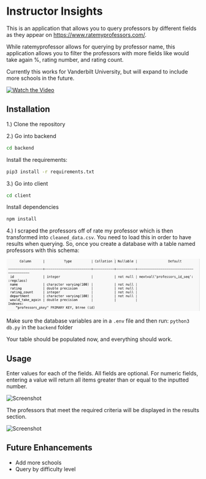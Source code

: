 # Instructor Insights
This is an application that allows you to query professors by different fields as they appear on https://www.ratemyprofessors.com/. 

While ratemyprofessor allows for querying by professor name, this application allows you to filter the professors with more fields like would take again %, rating number, and rating count.

Currently this works for Vanderbilt University, but will expand to include more schools in the future.

[![Watch the Video](https://example.com/thumbnail.jpg)](https://youtu.be/WWDpLh38S3g)

## Installation

1.) Clone the repository

2.) Go into backend
```bash
cd backend
```
Install the requirements:
```bash
pip3 install -r requirements.txt
```
3.) Go into client
```bash
cd client
```
Install dependencies
```bash
npm install
```

4.) I scraped the professors off of rate my professor which is then transformed into `cleaned_data.csv`. You need to load this in order to have results when querying. So, once you create a database with a table named professors with this schema:

![Screenshot](./static/schema-ss.png)

Make sure the database variables are in a ```.env``` file and then run: 
```python3 db.py``` in the ```backend``` folder

Your table should be populated now, and everything should work.

## Usage
Enter values for each of the fields. All fields are optional. For numeric fields, entering a value will return all items greater than or equal to the inputted number.

![Screenshot](./static/filter-ss.png)

The professors that meet the required criteria will be displayed in the results section.

![Screenshot](./static/results-ss.png)

## Future Enhancements
- Add more schools
- Query by difficulty level
